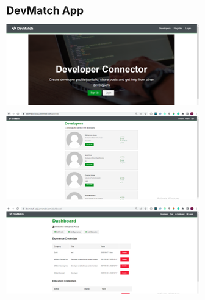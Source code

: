 # DevMatch App

![Alt text](./src/img/devMatchImage.PNG?raw=true "Optional Title")

![Alt text](./src/img/devMatchImage1.PNG?raw=true "Optional Title")

![Alt text](./src/img/devMatchImage2.PNG?raw=true "Optional Title")